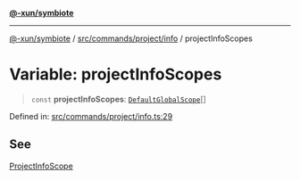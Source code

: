 [**@-xun/symbiote**](../../../../../README.md)

***

[@-xun/symbiote](../../../../../README.md) / [src/commands/project/info](../README.md) / projectInfoScopes

# Variable: projectInfoScopes

> `const` **projectInfoScopes**: [`DefaultGlobalScope`](../../../../configure/enumerations/DefaultGlobalScope.md)[]

Defined in: [src/commands/project/info.ts:29](https://github.com/Xunnamius/symbiote/blob/2e287e33709b516a0ca83d4aca24e98dc1018688/src/commands/project/info.ts#L29)

## See

[ProjectInfoScope](../../../../configure/enumerations/DefaultGlobalScope.md)
